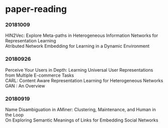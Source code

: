 # paper-reading
  
### 20181009
HIN2Vec: Explore Meta-paths in Heterogeneous Information Networks for Representation Learning  
Atributed Network Embedding for Learning in a Dynamic Environment  
### 20180926
Perceive Your Users in Depth: Learning Universal User Representations from Multiple E-commerce Tasks  
CARL: Content Aware Representation Learning for Heterogeneous Networks  
GAN : An Overview  
### 20180919
Name Disambiguation in AMiner: Clustering, Maintenance, and Human in the Loop  
On Exploring Semantic Meanings of Links for Embedding Social Networks  
